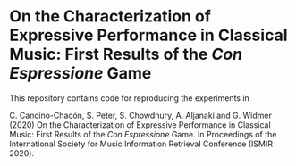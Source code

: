 # On the Characterization of Expressive Performance in Classical Music: First Results of the *Con Espressione* Game

This repository contains code for reproducing the experiments in

C. Cancino-Chacón, S. Peter, S. Chowdhury, A. Aljanaki and G. Widmer (2020) On the Characterization of Expressive Performance in Classical Music: First Results of the *Con Espressione* Game. In Proceedings of the International Society for Music Information Retrieval Conference (ISMIR 2020).

